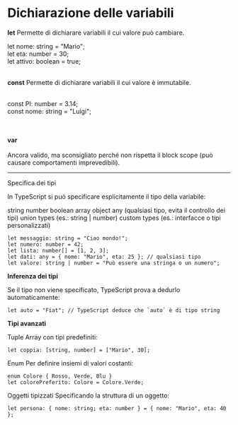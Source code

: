 # Dichiarazione delle variabili

**let**
Permette di dichiarare variabili il cui valore può cambiare.<br>

let nome: string = "Mario"; <br>
let eta: number = 30;<br>
let attivo: boolean = true;<br><br>

**const**
Permette di dichiarare variabili il cui valore è immutabile.<br><br>

const PI: number = 3.14;<br>
const nome: string = "Luigi";<br><br><br>

**var**<br><br>
Ancora valido, ma sconsigliato perché non rispetta il block scope (può causare comportamenti imprevedibili).


______



Specifica dei tipi

In TypeScript si può specificare esplicitamente il tipo della variabile:

string
number
boolean
array
object
any (qualsiasi tipo, evita il controllo dei tipi)
union types (es.: string | number)
custom types (es.: interfacce o tipi personalizzati)

```
let messaggio: string = "Ciao mondo!";
let numero: number = 42;
let lista: number[] = [1, 2, 3];
let dati: any = { nome: "Mario", eta: 25 }; // qualsiasi tipo
let valore: string | number = "Può essere una stringa o un numero";
```


**Inferenza dei tipi**

Se il tipo non viene specificato, TypeScript prova a dedurlo automaticamente:
```
let auto = "Fiat"; // TypeScript deduce che `auto` è di tipo string
```



**Tipi avanzati**

Tuple
Array con tipi predefiniti:
```
let coppia: [string, number] = ["Mario", 30];
```
Enum
Per definire insiemi di valori costanti:
```
enum Colore { Rosso, Verde, Blu }
let colorePreferito: Colore = Colore.Verde;
```
Oggetti tipizzati
Specificando la struttura di un oggetto:
```
let persona: { nome: string; eta: number } = { nome: "Mario", eta: 40 };
```







